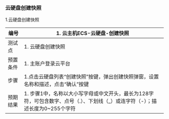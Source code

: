 ### 云硬盘创建快照

1.云硬盘创建快照

| 编号     | 1. 云主机ECS-云硬盘-创建快照                                 |
| -------- | ------------------------------------------------------------ |
| 测试点   | 1. 云硬盘创建快照                                            |
| 预置条件 | 1. 主账户登录云平台                                          |
| 步骤     | 1.点击云硬盘列表“创建快照”按键，弹出创建快照弹窗，设置名称和描述，点击“确认”按键 |
| 预期结果 | 1. 步骤1中，名称以大小写字母或中文开头，最长为128字符，可包含数字、点号（.）、下划线（_）或连字符（-）；描述长度为0~255个字符 |

